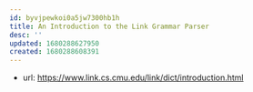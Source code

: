 ```yaml
---
id: byvjpewkoi0a5jw7300hb1h
title: An Introduction to the Link Grammar Parser
desc: ''
updated: 1680288627950
created: 1680288608391
---
```


- url: https://www.link.cs.cmu.edu/link/dict/introduction.html